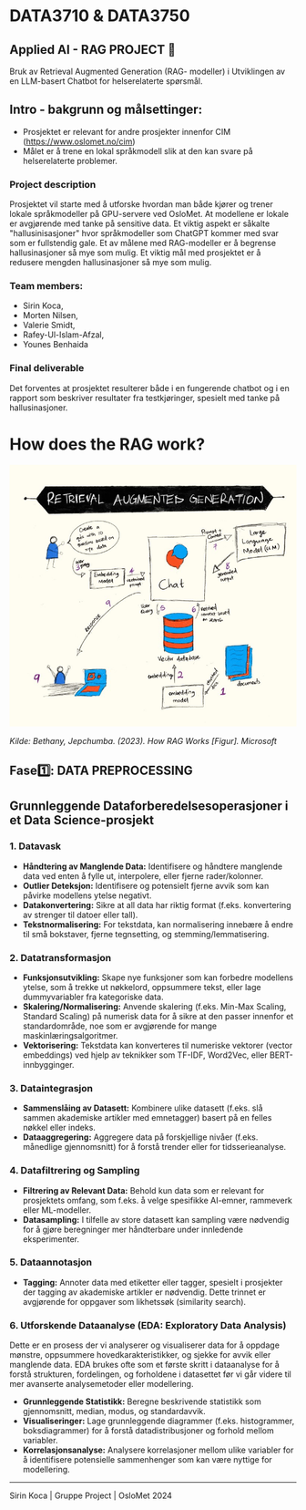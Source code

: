 # DATA3710 & DATA3750 
## Applied AI - RAG PROJECT 🤖
Bruk av Retrieval Augmented Generation (RAG- modeller) i Utviklingen av en LLM-basert Chatbot for helserelaterte spørsmål.

## Intro - bakgrunn og målsettinger:
- Prosjektet er relevant for andre prosjekter innenfor CIM (https://www.oslomet.no/cim)
- Målet er å trene en lokal språkmodell slik at den kan svare på helserelaterte problemer.

### Project description
Prosjektet vil starte med å utforske hvordan man både kjører og trener lokale språkmodeller på GPU-servere ved OsloMet. At modellene er lokale er avgjørende med tanke på sensitive data. Et viktig aspekt er såkalte "hallusinisasjoner" hvor språkmodeller som ChatGPT kommer med svar som er fullstendig gale. Et av målene med RAG-modeller er å begrense hallusinasjoner så mye som mulig. Et viktig mål med prosjektet er å redusere mengden hallusinasjoner så mye som mulig.

### Team members: 
* Sirin Koca,
* Morten Nilsen,
* Valerie Smidt,
* Rafey-Ul-Islam-Afzal,
* Younes Benhaida

### Final deliverable
Det forventes at prosjektet resulterer både i en fungerende chatbot og i en rapport som beskriver resultater fra testkjøringer, spesielt med tanke på hallusinasjoner.

# How does the RAG work? 
![how-rag-works.jpg](images/how-rag-works.jpg)

_Kilde: Bethany, Jepchumba. (2023). How RAG Works [Figur]. Microsoft_

## Fase1️⃣: DATA PREPROCESSING

## Grunnleggende Dataforberedelsesoperasjoner i et Data Science-prosjekt

### 1. **Datavask**
   - **Håndtering av Manglende Data:** Identifisere og håndtere manglende data ved enten å fylle ut, interpolere, eller fjerne rader/kolonner.
   - **Outlier Deteksjon:** Identifisere og potensielt fjerne avvik som kan påvirke modellens ytelse negativt.
   - **Datakonvertering:** Sikre at all data har riktig format (f.eks. konvertering av strenger til datoer eller tall).
   - **Tekstnormalisering:** For tekstdata, kan normalisering innebære å endre til små bokstaver, fjerne tegnsetting, og stemming/lemmatisering.

### 2. **Datatransformasjon**
   - **Funksjonsutvikling:** Skape nye funksjoner som kan forbedre modellens ytelse, som å trekke ut nøkkelord, oppsummere tekst, eller lage dummyvariabler fra kategoriske data.
   - **Skalering/Normalisering:** Anvende skalering (f.eks. Min-Max Scaling, Standard Scaling) på numerisk data for å sikre at den passer innenfor et standardområde, noe som er avgjørende for mange maskinlæringsalgoritmer.
   - **Vektorisering:** Tekstdata kan konverteres til numeriske vektorer (vector embeddings) ved hjelp av teknikker som TF-IDF, Word2Vec, eller BERT-innbygginger.

### 3. **Dataintegrasjon**
   - **Sammenslåing av Datasett:** Kombinere ulike datasett (f.eks. slå sammen akademiske artikler med emnetagger) basert på en felles nøkkel eller indeks.
   - **Dataaggregering:** Aggregere data på forskjellige nivåer (f.eks. månedlige gjennomsnitt) for å forstå trender eller for tidsserieanalyse.

### 4. **Datafiltrering og Sampling**
   - **Filtrering av Relevant Data:** Behold kun data som er relevant for prosjektets omfang, som f.eks. å velge spesifikke AI-emner, rammeverk eller ML-modeller.
   - **Datasampling:** I tilfelle av store datasett kan sampling være nødvendig for å gjøre beregninger mer håndterbare under innledende eksperimenter.

### 5. **Dataannotasjon**
   - **Tagging:** Annoter data med etiketter eller tagger, spesielt i prosjekter der tagging av akademiske artikler er nødvendig. Dette trinnet er avgjørende for oppgaver som likhetssøk (similarity search).

### 6. **Utforskende Dataanalyse (EDA: Exploratory Data Analysis)**
Dette er en prosess der vi analyserer og visualiserer data for å oppdage mønstre, oppsummere hovedkarakteristikker, og sjekke for avvik eller manglende data. 
EDA brukes ofte som et første skritt i dataanalyse for å forstå strukturen, fordelingen, og forholdene i datasettet før vi går videre til mer avanserte analysemetoder eller modellering.

   - **Grunnleggende Statistikk:** Beregne beskrivende statistikk som gjennomsnitt, median, modus, og standardavvik.
   - **Visualiseringer:** Lage grunnleggende diagrammer (f.eks. histogrammer, boksdiagrammer) for å forstå datadistribusjoner og forhold mellom variabler.
   - **Korrelasjonsanalyse:** Analysere korrelasjoner mellom ulike variabler for å identifisere potensielle sammenhenger som kan være nyttige for modellering.



---

Sirin Koca | Gruppe Project | OsloMet 2024
